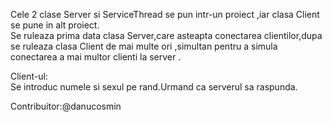 Cele 2 clase Server si ServiceThread se pun intr-un proiect ,iar clasa Client se pune in alt proiect.<br>
Se ruleaza prima data clasa Server,care asteapta conectarea clientilor,dupa se ruleaza clasa Client de mai multe ori ,simultan
pentru a simula conectarea a mai multor clienti la server .<br>

Client-ul:<br>
Se introduc numele si sexul pe rand.Urmand ca serverul sa raspunda.<br> 

Contribuitor:@danucosmin
